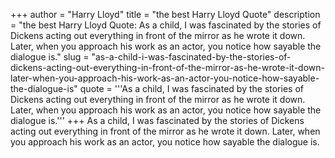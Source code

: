 +++
author = "Harry Lloyd"
title = "the best Harry Lloyd Quote"
description = "the best Harry Lloyd Quote: As a child, I was fascinated by the stories of Dickens acting out everything in front of the mirror as he wrote it down. Later, when you approach his work as an actor, you notice how sayable the dialogue is."
slug = "as-a-child-i-was-fascinated-by-the-stories-of-dickens-acting-out-everything-in-front-of-the-mirror-as-he-wrote-it-down-later-when-you-approach-his-work-as-an-actor-you-notice-how-sayable-the-dialogue-is"
quote = '''As a child, I was fascinated by the stories of Dickens acting out everything in front of the mirror as he wrote it down. Later, when you approach his work as an actor, you notice how sayable the dialogue is.'''
+++
As a child, I was fascinated by the stories of Dickens acting out everything in front of the mirror as he wrote it down. Later, when you approach his work as an actor, you notice how sayable the dialogue is.

